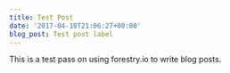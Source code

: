 ```yaml
---
title: Test Post
date: '2017-04-10T21:06:27+00:00'
blog_post: Test post label
---
```

This is a test pass on using forestry.io to write blog posts.


